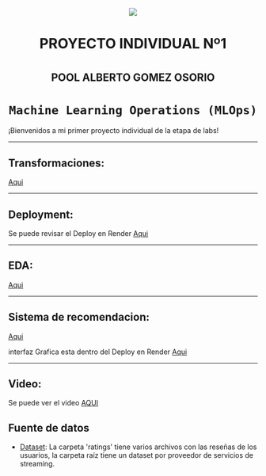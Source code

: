 <p align=center><img src=https://d31uz8lwfmyn8g.cloudfront.net/Assets/logo-henry-white-lg.png><p>

# <h1 align=center> **PROYECTO INDIVIDUAL Nº1** </h1>
# <h2 align=center> **POOL ALBERTO GOMEZ OSORIO** </h2>

# <h1 align=center>**`Machine Learning Operations (MLOps)`**</h1>

¡Bienvenidos a mi primer proyecto individual de la etapa de labs!

<hr>  

## Transformaciones:
[Aqui](https://github.com/PoolGomez/PI-01-DATA-SCIENCE-HENRY/blob/main/1.transformaciones.ipynb)

<hr>

## Deployment:
Se puede revisar el Deploy en Render [Aqui](https://pi-01-pg-titles.onrender.com)

<hr> 

## EDA:
[Aqui](https://github.com/PoolGomez/PI-01-DATA-SCIENCE-HENRY/blob/main/2.eda.ipynb)

<hr>

## Sistema de recomendacion:
[Aqui](https://github.com/PoolGomez/PI-01-DATA-SCIENCE-HENRY/blob/main/3.sistema_recomendacion.ipynb) 

interfaz Grafica esta dentro del Deploy en Render [Aqui](https://pi-01-pg-titles.onrender.com)


<hr>

## Video:
Se puede ver el video [AQUI](https://www.youtube.com/watch?v=DYTN2MrRhbE)


## **Fuente de datos**

+ [Dataset](https://drive.google.com/drive/folders/1b49OVFJpjPPA1noRBBi1hSmMThXmNzxn): La carpeta 'ratings' tiene varios archivos con las reseñas de los usuarios, la carpeta raíz tiene un dataset por proveedor de servicios de streaming.



